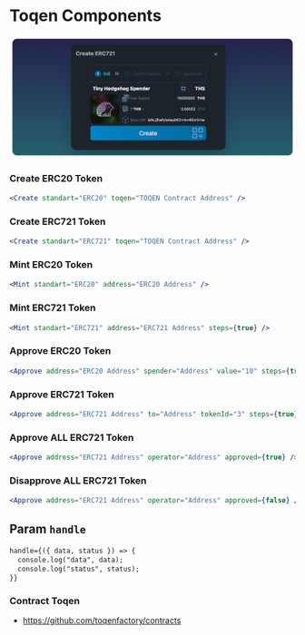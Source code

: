# Toqen Components

<img src="https://raw.githubusercontent.com/toqenfactory/components/main/src/image.png" />

### Create ERC20 Token

```jsx
<Create standart="ERC20" toqen="TOQEN Contract Address" />
```

### Create ERC721 Token

```jsx
<Create standart="ERC721" toqen="TOQEN Contract Address" />
```

### Mint ERC20 Token

```jsx
<Mint standart="ERC20" address="ERC20 Address" />
```

### Mint ERC721 Token

```jsx
<Mint standart="ERC721" address="ERC721 Address" steps={true} />
```

### Approve ERC20 Token

```jsx
<Approve address="ERC20 Address" spender="Address" value="10" steps={true} />
```

### Approve ERC721 Token

```jsx
<Approve address="ERC721 Address" to="Address" tokenId="3" steps={true} />
```

### Approve ALL ERC721 Token

```jsx
<Approve address="ERC721 Address" operator="Address" approved={true} />
```

### Disapprove ALL ERC721 Token

```jsx
<Approve address="ERC721 Address" operator="Address" approved={false} />
```

## Param `handle`

```
handle={({ data, status }) => {
  console.log("data", data);
  console.log("status", status);
}}
```

### Contract Toqen

- https://github.com/toqenfactory/contracts
